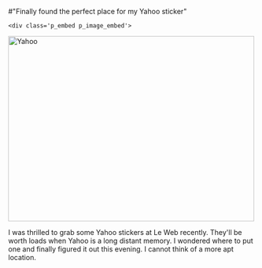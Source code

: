 #"Finally found the perfect place for my Yahoo sticker"


    <div class='p_embed p_image_embed'>
<img alt="Yahoo" height="377" src="http://getfile8.posterous.com/getfile/files.posterous.com/conoroneill/c9pwFPpJN8BQOqTse8CEHJ3Rd9hRSpIIGneoQQ0k48nzFRSA5LpZMpTzDF8F/yahoo.jpg" width="500" />
</div>
<p>I was thrilled to grab some Yahoo stickers at Le Web recently. They&#39;ll be worth loads when Yahoo is a long distant memory. I wondered where to put one and finally figured it out this evening. I cannot think of a more apt location. </p>
  
